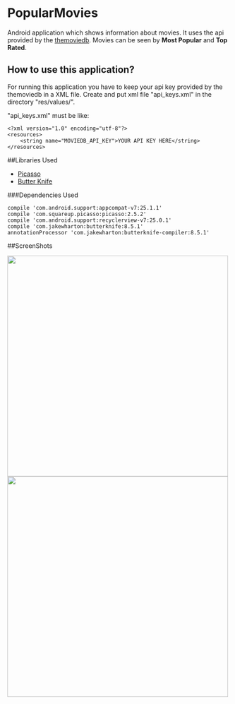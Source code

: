 # PopularMovies
Android application which shows information about movies. It uses the api provided by the [themoviedb](https://api.themoviedb.org/). Movies can be seen by **Most Popular** and **Top Rated**.

## How to use this application?
For running this application you have to keep your api key provided by the themoviedb in a XML file.
Create and put xml file "api_keys.xml" in the directory "res/values/".

"api_keys.xml" must be like:
```
<?xml version="1.0" encoding="utf-8"?>
<resources>
    <string name="MOVIEDB_API_KEY">YOUR API KEY HERE</string>
</resources>
```

##Libraries Used

- [Picasso](http://square.github.io/picasso/)
- [Butter Knife](http://jakewharton.github.io/butterknife/)

###Dependencies Used

```
compile 'com.android.support:appcompat-v7:25.1.1'
compile 'com.squareup.picasso:picasso:2.5.2'
compile 'com.android.support:recyclerview-v7:25.0.1'
compile 'com.jakewharton:butterknife:8.5.1'
annotationProcessor 'com.jakewharton:butterknife-compiler:8.5.1'

```

##ScreenShots

<img src="https://cloud.githubusercontent.com/assets/14139700/23031994/c4029002-f451-11e6-8b7d-2f07d8cd9367.png" width="500">

<img src="https://cloud.githubusercontent.com/assets/14139700/23031983/bdbd793c-f451-11e6-851f-4a11e3cd6bc5.png" width="500">
